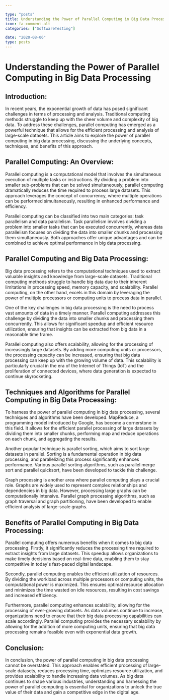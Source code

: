 ```yaml
---

type: "posts"
title: Understanding the Power of Parallel Computing in Big Data Processing
icon: fa-comment-alt
categories: ["SoftwareTesting"]

date: "2020-08-06"
type: posts
---
```





# Understanding the Power of Parallel Computing in Big Data Processing

## Introduction:

In recent years, the exponential growth of data has posed significant challenges in terms of processing and analysis. Traditional computing methods struggle to keep up with the sheer volume and complexity of big data. To address these challenges, parallel computing has emerged as a powerful technique that allows for the efficient processing and analysis of large-scale datasets. This article aims to explore the power of parallel computing in big data processing, discussing the underlying concepts, techniques, and benefits of this approach.

## Parallel Computing: An Overview:

Parallel computing is a computational model that involves the simultaneous execution of multiple tasks or instructions. By dividing a problem into smaller sub-problems that can be solved simultaneously, parallel computing dramatically reduces the time required to process large datasets. This approach leverages the concept of concurrency, where multiple operations can be performed simultaneously, resulting in enhanced performance and efficiency.

Parallel computing can be classified into two main categories: task parallelism and data parallelism. Task parallelism involves dividing a problem into smaller tasks that can be executed concurrently, whereas data parallelism focuses on dividing the data into smaller chunks and processing them simultaneously. Both approaches offer unique advantages and can be combined to achieve optimal performance in big data processing.

## Parallel Computing and Big Data Processing:

Big data processing refers to the computational techniques used to extract valuable insights and knowledge from large-scale datasets. Traditional computing methods struggle to handle big data due to their inherent limitations in processing speed, memory capacity, and scalability. Parallel computing, on the other hand, excels in this domain by leveraging the power of multiple processors or computing units to process data in parallel.

One of the key challenges in big data processing is the need to process vast amounts of data in a timely manner. Parallel computing addresses this challenge by dividing the data into smaller chunks and processing them concurrently. This allows for significant speedup and efficient resource utilization, ensuring that insights can be extracted from big data in a reasonable time frame.

Parallel computing also offers scalability, allowing for the processing of increasingly large datasets. By adding more computing units or processors, the processing capacity can be increased, ensuring that big data processing can keep up with the growing volume of data. This scalability is particularly crucial in the era of the Internet of Things (IoT) and the proliferation of connected devices, where data generation is expected to continue skyrocketing.

## Techniques and Algorithms for Parallel Computing in Big Data Processing:

To harness the power of parallel computing in big data processing, several techniques and algorithms have been developed. MapReduce, a programming model introduced by Google, has become a cornerstone in this field. It allows for the efficient parallel processing of large datasets by dividing them into smaller chunks, performing map and reduce operations on each chunk, and aggregating the results.

Another popular technique is parallel sorting, which aims to sort large datasets in parallel. Sorting is a fundamental operation in big data processing, and parallelizing this process significantly enhances performance. Various parallel sorting algorithms, such as parallel merge sort and parallel quicksort, have been developed to tackle this challenge.

Graph processing is another area where parallel computing plays a crucial role. Graphs are widely used to represent complex relationships and dependencies in big data. However, processing large graphs can be computationally intensive. Parallel graph processing algorithms, such as graph traversal and graph partitioning, have been developed to enable efficient analysis of large-scale graphs.

## Benefits of Parallel Computing in Big Data Processing:

Parallel computing offers numerous benefits when it comes to big data processing. Firstly, it significantly reduces the processing time required to extract insights from large datasets. This speedup allows organizations to make timely decisions based on real-time data, enabling them to stay competitive in today's fast-paced digital landscape.

Secondly, parallel computing enables the efficient utilization of resources. By dividing the workload across multiple processors or computing units, the computational power is maximized. This ensures optimal resource allocation and minimizes the time wasted on idle resources, resulting in cost savings and increased efficiency.

Furthermore, parallel computing enhances scalability, allowing for the processing of ever-growing datasets. As data volumes continue to increase, organizations need to ensure that their big data processing capabilities can scale accordingly. Parallel computing provides the necessary scalability by allowing for the addition of more computing units, ensuring that big data processing remains feasible even with exponential data growth.

## Conclusion:

In conclusion, the power of parallel computing in big data processing cannot be overstated. This approach enables efficient processing of large-scale datasets, reduces processing time, optimizes resource utilization, and provides scalability to handle increasing data volumes. As big data continues to shape various industries, understanding and harnessing the power of parallel computing is essential for organizations to unlock the true value of their data and gain a competitive edge in the digital age.